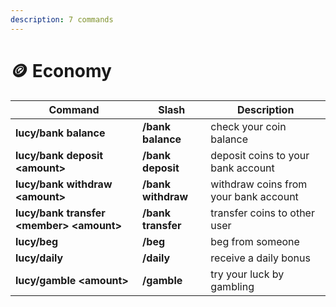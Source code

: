 ```yaml
---
description: 7 commands
---
```


# 🪙 Economy

| Command                                | Slash              | Description                           |
| -------------------------------------- | ------------------ | ------------------------------------- |
| **lucy/bank balance**                      | **/bank balance**  | check your coin balance               |
| **lucy/bank deposit \<amount>**            | **/bank deposit**  | deposit coins to your bank account    |
| **lucy/bank withdraw \<amount>**           | **/bank withdraw** | withdraw coins from your bank account |
| **lucy/bank transfer \<member> \<amount>** | **/bank transfer** | transfer coins to other user          |
| **lucy/beg**                               | **/beg**           | beg from someone                      |
| **lucy/daily**                             | **/daily**         | receive a daily bonus                 |
| **lucy/gamble \<amount>**                  | **/gamble**        | try your luck by gambling             |
